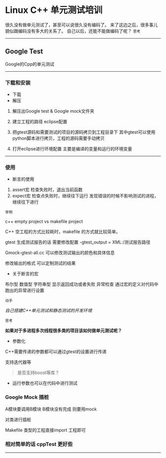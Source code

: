 # Linux C++ 单元测试培训

很久没有做单元测试了，甚至可以说很久没有编码了。
来了这边之后，很多事儿貌似跟编码没有多大的关系了。
自己以后，还能不能做编码了呢？  `思考`

****

## Google Test

Google的Cpp的单元测试

****

### 下载和安装

* 下载
* 解压


1. 解压出Google test & Google mock文件夹

2. 建立工程的路径 eclipse配置

3. 把gtest源码和需要测试的项目的源码拷贝到工程目录下
其中gtest可以使用python脚本进行拷贝，工程的源码需要手动拷贝

4. 打开eclipse进行环境配置
主要是编译的变量和运行的环境变量


****

### 使用

* 断言的使用

1. assert宏 检查失败时，退出当前函数
2. expect宏 检查点失败时，继续往下运行 发现错误的时候不影响测试的进程，
继续往下进行





`举例`


c++ empty project  vs makefile project 

C++ 空工程的方式比较耗时，makefile 的方式就比较简单。


gtest 生成测试报告的话 需要修改配置 -gtest_output = XML:/测试报告路径


Gmock-gtest-all.cc 可以修改测试输出的颜色和具体信息



修改输出的格式 可以定制测试的结果



* 关于断言的宏



布尔型
数值型
字符串型
显示返回成功或者失败
异常检查 通过宏的定义对代码中跑出的异常进行设置



`动手`


_自己搭建C++单元测试和静态测试的开发环境_


`思考`

**如果对于多进程多次线程很多类的项目该如何做单元测试呢？**

* 参数化

C++需要传递的参数都可以通过gtest的设置进行传递


支持迭代器等


> 是否支持boost等库？


* 运行参数也可以在代码中进行测试







### Google Mock 插桩

A模块要调用B模块 B模块没有完成 则要用mock



对类进行插桩



Makefile 类型的工程直接import 工程即可

### 相对简单的话 cppTest 更好些






-------












